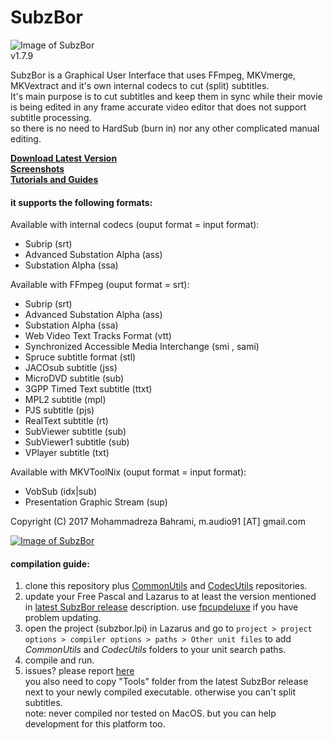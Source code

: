 # SubzBor  
![Image of SubzBor](https://github.com/m-audio91/SubzBor/raw/master/extra/icon/128.png)  
v1.7.9

SubzBor is a Graphical User Interface that uses FFmpeg, MKVmerge, MKVextract and it's own internal codecs to cut (split) subtitles.  
It's main purpose is to cut subtitles and keep them in sync while their movie is being edited in any frame accurate video editor that does not support subtitle processing.  
so there is no need to HardSub (burn in) nor any other complicated manual editing.  


[**Download Latest Version**](https://github.com/m-audio91/SubzBor/releases)  
[**Screenshots**](https://github.com/m-audio91/SubzBor/wiki/Screenshots)   
[**Tutorials and Guides**](https://github.com/m-audio91/SubzBor/wiki)  


#### it supports the following formats:
Available with internal codecs (ouput format = input format):
* Subrip (srt)
* Advanced Substation Alpha (ass)
* Substation Alpha (ssa)

Available with FFmpeg (ouput format = srt):
* Subrip (srt)
* Advanced Substation Alpha (ass)
* Substation Alpha (ssa)
* Web Video Text Tracks Format (vtt)
* Synchronized Accessible Media Interchange (smi , sami)
* Spruce subtitle format (stl)
* JACOsub subtitle (jss)
* MicroDVD subtitle (sub)
* 3GPP Timed Text subtitle (ttxt)
* MPL2 subtitle (mpl)
* PJS subtitle (pjs)
* RealText subtitle (rt)
* SubViewer subtitle (sub)
* SubViewer1 subtitle (sub)
* VPlayer subtitle (txt)

Available with MKVToolNix (ouput format = input format):
* VobSub (idx|sub)
* Presentation Graphic Stream (sup)

Copyright (C) 2017 Mohammadreza Bahrami, m.audio91 [AT] gmail.com   
  
[![Image of SubzBor](http://s1.softpedia-static.com/_img/sp100free.png?1)](http://www.softpedia.com/get/Multimedia/Video/Other-VIDEO-Tools/SubzBor.shtml#status)  
  
#### compilation guide:  
1. clone this repository plus [CommonUtils](https://github.com/m-audio91/CommonUtils) and [CodecUtils](https://github.com/m-audio91/CodecUtils) repositories.
2. update your Free Pascal and Lazarus to at least the version mentioned in [latest SubzBor release](https://github.com/m-audio91/SubzBor/releases) description. use [fpcupdeluxe](https://github.com/newpascal/fpcupdeluxe) if you have problem updating.
3. open the project (subzbor.lpi) in Lazarus and go to `project > project options > compiler options > paths > Other unit files` to add *CommonUtils* and *CodecUtils* folders to your unit search paths.
4. compile and run.
5. issues? please report [here](https://github.com/m-audio91/SubzBor/issues)  
you also need to copy "Tools" folder from the latest SubzBor release next to your newly compiled executable. otherwise you can't split subtitles.  
note: never compiled nor tested on MacOS. but you can help development for this platform too.  

